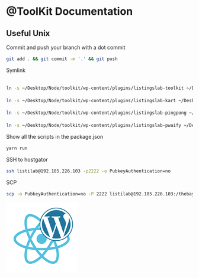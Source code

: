 # @ToolKit Documentation

## Useful Unix

Commit and push your branch with a dot commit
```bash
git add . && git commit -m '.' && git push
```


Symlink 
```bash

ln -s ~/Desktop/Node/toolkit/wp-content/plugins/listingslab-toolkit ~/Desktop/Node/wordpress/20210321/wp-content/plugins/

ln -s ~/Desktop/Node/toolkit/wp-content/plugins/listingslab-kart ~/Desktop/Node/wordpress/20210321/wp-content/plugins/

ln -s ~/Desktop/Node/toolkit/wp-content/plugins/listingslab-pingpong ~/Desktop/Node/wordpress/20210321/wp-content/plugins/

ln -s ~/Desktop/Node/toolkit/wp-content/plugins/listingslab-pwaify ~/Desktop/Node/wordpress/20210321/wp-content/plugins/
```

Show all the scripts in the package.json
```bash
yarn run
```


SSH to hostgator

```bash
ssh listilab@192.185.226.103 -p2222 -o PubkeyAuthentication=no
```

SCP

```bash
scp -o PubkeyAuthentication=no -P 2222 listilab@192.185.226.103:/thebay.site/bollix ~/Desktop/Node/wordpress/listingslab.com.zip 
```

![Listingslab @ToolKit](../png/react_wordpress.png)